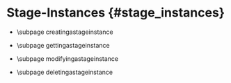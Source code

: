 Stage-Instances {#stage_instances}
============
* \subpage creatingastageinstance

* \subpage gettingastageinstance

* \subpage modifyingastageinstance

* \subpage deletingastageinstance